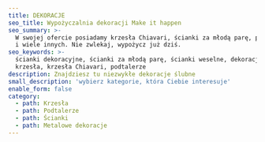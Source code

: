 ```yaml
---
title: DEKORACJE
seo_title: Wypożyczalnia dekoracji Make it happen
seo_summary: >-
  W swojej ofercie posiadamy krzesła Chiavari, ścianki za młodą parę, podtalerze
  i wiele innych. Nie zwlekaj, wypożycz już dziś.
seo_keywords: >-
  ścianki dekoracyjne, ścianki za młodą parę, ścianki weselne, dekoracje,
  krzesła, krzesła Chiavari, podtalerze
description: Znajdziesz tu niezwykłe dekoracje ślubne
small_description: 'wybierz kategorie, która Ciebie interesuje'
enable_form: false
category:
  - path: Krzesła
  - path: Podtalerze
  - path: Ścianki
  - path: Metalowe dekoracje
---
```


